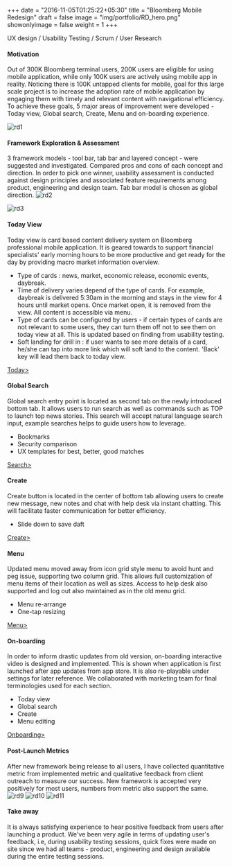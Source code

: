 +++
date = "2016-11-05T01:25:22+05:30"
title = "Bloomberg Mobile Redesign"
draft = false
image = "img/portfolio/RD_hero.png"
showonlyimage = false
weight = 1
+++

UX design / Usability Testing / Scrum / User Research
<!--more-->

#### Motivation
Out of 300K Bloomberg terminal users, 200K users are eligible for using mobile application, while only 100K users are actively using mobile app in reality. Noticing there is 100K untapped clients for mobile, goal for this large scale project is to increase the adoption rate of mobile application by engaging them with timely and relevant content with navigational efficiency. To achieve these goals, 5 major areas of improvement were developed - Today view, Global search, Create, Menu and on-boarding experience.

![rd1][1]

#### Framework Exploration & Assessment
3 framework models - tool bar, tab bar and layered concept - were suggested and investigated. Compared pros and cons of each concept and direction. In order to pick one winner, usability assessment is conducted against design principles and associated feature requirements among product, engineering and design team. Tab bar model is chosen as global direction.
![rd2][2]

![rd3][3]

#### Today View
Today view is card based content delivery system on Bloomberg professional mobile application. It is geared towards to support financial specialists' early morning hours to be more productive and get ready for the day by providing macro market information overview. 
* Type of cards : news, market, economic release, economic events, daybreak.
* Time of delivery varies depend of the type of cards. For example, daybreak is delivered 5:30am in the morning and stays in the view for 4 hours until market opens. Once market open, it is removed from the view. All content is accessible via menu.
* Type of cards can be configured by users - if certain types of cards are not relevant to some users, they can turn them off not to see them on today view at all. This is updated based on finding from usability testing.
* Soft landing for drill in : if user wants to see more details of a card, he/she can tap into more link which will soft land to the content. 'Back' key will lead them back to today view.

[Today>]

#### Global Search
Global search entry point is located as second tab on the newly introduced bottom tab. It allows users to run search as well as commands such as TOP to launch top news stories. This search will accept natural language search input, example searches helps to guide users how to leverage.
* Bookmarks
* Security comparison
* UX templates for best, better, good matches

[Search>]

#### Create
Create button is located in the center of bottom tab allowing users to create new message, new notes and chat with help desk via instant chatting. This will facilitate faster communication for better efficiency.
* Slide down to save daft

[Create>]

#### Menu
Updated menu moved away from icon grid style menu to avoid hunt and peg issue, supporting two column grid. This allows full customization of menu items of their location as well as sizes. Access to help desk also supported and log out also maintained as in the old menu grid.
* Menu re-arrange
* One-tap resizing

[Menu>]

#### On-boarding
In order to inform drastic updates from old version, on-boarding interactive video is designed and implemented. This is shown when application is first launched after app updates from app store. It is also re-playable under settings for later reference. We collaborated with marketing team for final terminologies used for each section.
* Today view
* Global search
* Create
* Menu editing

[Onboarding>]

#### Post-Launch Metrics
After new framework being release to all users, I have collected quantitative metric from implemented metric and qualitative feedback from client outreach to measure our success. New framework is accepted very positively for most users, numbers from metric also support the same. 
![rd9][9]
![rd10][10]
![rd11][11]

#### Take away
It is always satisfying experience to hear positive feedback from users after launching a product. We've been very agile in terms of updating user's feedback, i.e, during usability testing sessions, quick fixes were made on site since we had all teams - product, engineering and design available during the entire testing sessions.

[1]: /img/portfolio/RD1.png
[2]: /img/portfolio/RD2.png
[3]: /img/portfolio/RD3.png
[Today>]: https://www.youtube.com/watch?v=jHZuk_9NioE
[Search>]: https://www.youtube.com/watch?v=eoUpVAw2il0
[Create>]: https://www.youtube.com/watch?v=wtZmPiB5sBE
[Menu>]: https://www.youtube.com/watch?v=Zvlj1nmvKM0
[Onboarding>]: https://www.youtube.com/watch?v=Y4NbmKqgBdc
[9]: /img/portfolio/RD4.png
[10]: /img/portfolio/RD5.png
[11]: /img/portfolio/RD6.png